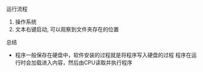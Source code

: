 运行流程
1. 操作系统
2. 文本右键启动, 可以观察到文件夹存在的位置


总结
- 程序一般保存在硬盘中，软件安装的过程就是将程序写入硬盘的过程
程序在运行时会加载进入内容，然后由CPU读取并执行程序


